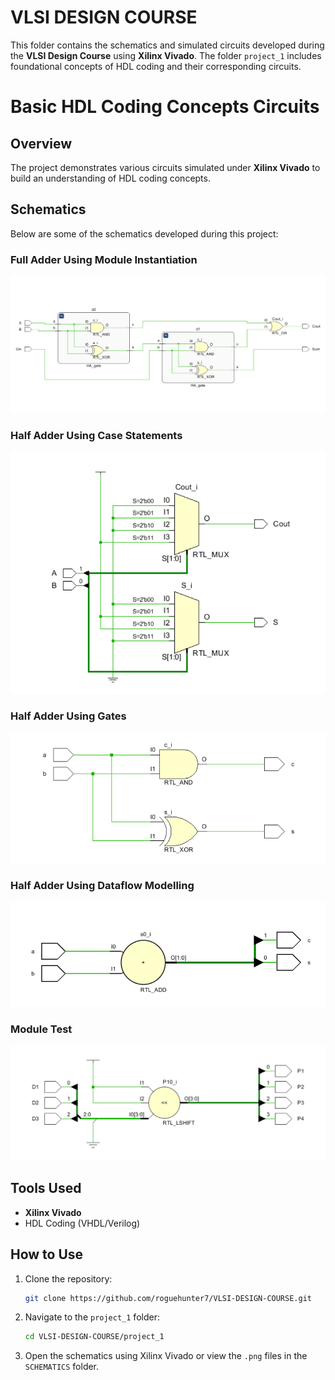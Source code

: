 # VLSI DESIGN COURSE

This folder contains the schematics and simulated circuits developed during the **VLSI Design Course** using **Xilinx Vivado**. The folder `project_1` includes foundational concepts of HDL coding and their corresponding circuits.

# Basic HDL Coding Concepts Circuits

## Overview
The project demonstrates various circuits simulated under **Xilinx Vivado** to build an understanding of HDL coding concepts.

## Schematics
Below are some of the schematics developed during this project:

### Full Adder Using Module Instantiation
![FA_MI](./SCHEMATICS/FA_MI.png)

### Half Adder Using Case Statements
![HA_CASE](./SCHEMATICS/HA_CASE.png)

### Half Adder Using Gates
![HA_GATE](./SCHEMATICS/HA_GATE.png)

### Half Adder Using Dataflow Modelling
![HA_DATAFLOW](./SCHEMATICS/HA_DATAFLOW.png)

### Module Test
![Module Test](./SCHEMATICS/Module_test.png)



## Tools Used
- **Xilinx Vivado**
- HDL Coding (VHDL/Verilog)

## How to Use
1. Clone the repository:
   ```bash
   git clone https://github.com/roguehunter7/VLSI-DESIGN-COURSE.git
   ```
2. Navigate to the `project_1` folder:
   ```bash
   cd VLSI-DESIGN-COURSE/project_1
   ```
3. Open the schematics using Xilinx Vivado or view the `.png` files in the `SCHEMATICS` folder.


